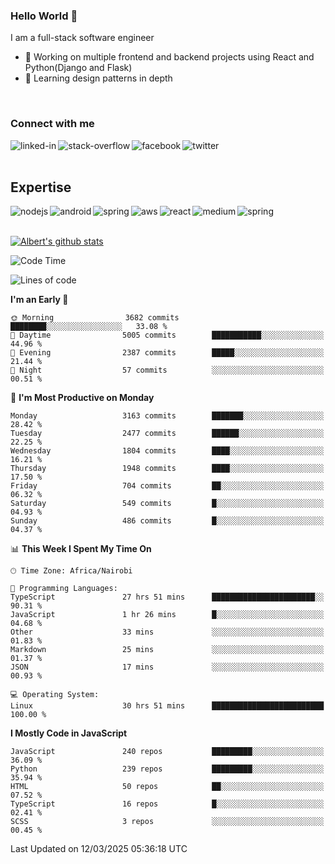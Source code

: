 

### Hello World 👋
I am a full-stack software engineer
- 🔭 Working on multiple frontend and backend projects using React and Python(Django and Flask)
- 🌱 Learning design patterns in depth

<br>

### Connect with me

[<img align="left" alt="linked-in" src="https://img.shields.io/badge/linkedin-%230077B5.svg?&style=for-the-badge&logo=linkedin&logoColor=white" />](https://www.linkedin.com/in/albert-byrone/)

<!-- [<img align="left" alt="medium" src="https://img.shields.io/badge/medium-%2312100E.svg?&style=for-the-badge&logo=medium&logoColor=white" />](https://56faisal.medium.com/) -->

[<img align="left" alt="stack-overflow" src="https://img.shields.io/badge/stack%20overflow-FE7A16?logo=stack-overflow&logoColor=white&style=for-the-badge" />](https://stackoverflow.com/users/11916317/albert-byrone)

[<img align="left" alt="facebook" src="https://img.shields.io/badge/facebook-%231877F2.svg?&style=for-the-badge&logo=facebook&logoColor=white" />](https://web.facebook.com/albert.byrone.1/)

[<img align="left" alt="twitter" src="https://img.shields.io/badge/twitter-%231DA1F2.svg?&style=for-the-badge&logo=twitter&logoColor=white" />](https://twitter.com/byrone_albert)

<br>

<br>

## Expertise
<img align="left" alt="nodejs" src="https://img.shields.io/badge/python%20-%2343853D.svg?&style=for-the-badge&logo=node.js&logoColor=white" />
<img align="left" alt="android" src="https://img.shields.io/badge/Flask-3DDC84?logo=android&logoColor=white&style=for-the-badge" />
<img align="left" alt="spring" src="https://img.shields.io/badge/drf%20-%236DB33F.svg?&style=for-the-badge&logo=spring&logoColor=white" />
<img align="left" alt="aws" src="https://img.shields.io/badge/django%20AWS-%23232F3E?logo=amazon-aws&logoColor=white&style=for-the-badge" />
<img align="left" alt="react" src="https://img.shields.io/badge/react%20-%2320232a.svg?&style=for-the-badge&logo=react&logoColor=%2361DAFB" />
<img align="left" alt="medium" src="https://img.shields.io/badge/Angular-%23316192.svg?&style=for-the-badge&logo=postgresql&logoColor=white" />
<img align="left" alt="spring" src="https://img.shields.io/badge/Javascript%20-%236DB33F.svg?&style=for-the-badge&logo=spring&logoColor=white" />
<br>
<br>


[![Albert's github stats](https://github-readme-stats.vercel.app/api?username=Albert-Byrone&count_private=true&show_icons=true&theme=radical&hide_rank=false)](https://github.com/anuraghazra/github-readme-stats)

<!-- [![Top Langs](https://github-readme-stats.vercel.app/api/top-langs/?username=Albert-Byrone&layout=compact)](https://github.com/anuraghazra/github-readme-stats) -->

<!--
**Albert-Byrone/Albert-Byrone** is a ✨ _special_ ✨ repository because its `README.md` (this file) appears on your GitHub profile.

Here are some ideas to get you started:

- 🔭 I’m currently working on ...
- 🌱 I’m currently learning ...
- 👯 I’m looking to collaborate on ...
- 🤔 I’m looking for help with ...
- 💬 Ask me about ...
- 📫 How to reach me: ...
- 😄 Pronouns: ...
- ⚡ Fun fact: ...
-->


<!--START_SECTION:waka-->
![Code Time](http://img.shields.io/badge/Code%20Time-1%2C594%20hrs%201%20min-blue)

![Lines of code](https://img.shields.io/badge/From%20Hello%20World%20I%27ve%20Written-79.6%20million%20lines%20of%20code-blue)

**I'm an Early 🐤** 

```text
🌞 Morning                3682 commits        ████████░░░░░░░░░░░░░░░░░   33.08 % 
🌆 Daytime                5005 commits        ███████████░░░░░░░░░░░░░░   44.96 % 
🌃 Evening                2387 commits        █████░░░░░░░░░░░░░░░░░░░░   21.44 % 
🌙 Night                  57 commits          ░░░░░░░░░░░░░░░░░░░░░░░░░   00.51 % 
```
📅 **I'm Most Productive on Monday** 

```text
Monday                   3163 commits        ███████░░░░░░░░░░░░░░░░░░   28.42 % 
Tuesday                  2477 commits        ██████░░░░░░░░░░░░░░░░░░░   22.25 % 
Wednesday                1804 commits        ████░░░░░░░░░░░░░░░░░░░░░   16.21 % 
Thursday                 1948 commits        ████░░░░░░░░░░░░░░░░░░░░░   17.50 % 
Friday                   704 commits         ██░░░░░░░░░░░░░░░░░░░░░░░   06.32 % 
Saturday                 549 commits         █░░░░░░░░░░░░░░░░░░░░░░░░   04.93 % 
Sunday                   486 commits         █░░░░░░░░░░░░░░░░░░░░░░░░   04.37 % 
```


📊 **This Week I Spent My Time On** 

```text
🕑︎ Time Zone: Africa/Nairobi

💬 Programming Languages: 
TypeScript               27 hrs 51 mins      ███████████████████████░░   90.31 % 
JavaScript               1 hr 26 mins        █░░░░░░░░░░░░░░░░░░░░░░░░   04.68 % 
Other                    33 mins             ░░░░░░░░░░░░░░░░░░░░░░░░░   01.83 % 
Markdown                 25 mins             ░░░░░░░░░░░░░░░░░░░░░░░░░   01.37 % 
JSON                     17 mins             ░░░░░░░░░░░░░░░░░░░░░░░░░   00.93 % 

💻 Operating System: 
Linux                    30 hrs 51 mins      █████████████████████████   100.00 % 
```

**I Mostly Code in JavaScript** 

```text
JavaScript               240 repos           █████████░░░░░░░░░░░░░░░░   36.09 % 
Python                   239 repos           █████████░░░░░░░░░░░░░░░░   35.94 % 
HTML                     50 repos            ██░░░░░░░░░░░░░░░░░░░░░░░   07.52 % 
TypeScript               16 repos            █░░░░░░░░░░░░░░░░░░░░░░░░   02.41 % 
SCSS                     3 repos             ░░░░░░░░░░░░░░░░░░░░░░░░░   00.45 % 
```




 Last Updated on 12/03/2025 05:36:18 UTC
<!--END_SECTION:waka-->
